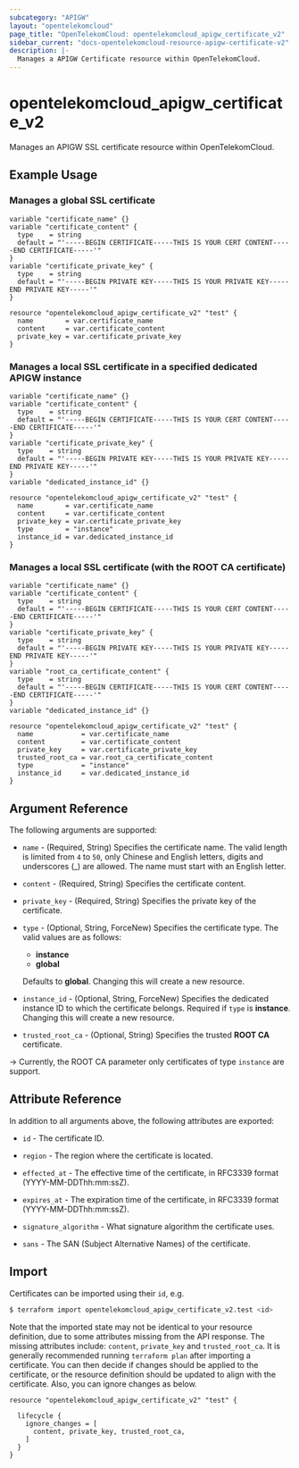 ```yaml
---
subcategory: "APIGW"
layout: "opentelekomcloud"
page_title: "OpenTelekomCloud: opentelekomcloud_apigw_certificate_v2"
sidebar_current: "docs-opentelekomcloud-resource-apigw-certificate-v2"
description: |-
  Manages a APIGW Certificate resource within OpenTelekomCloud.
---
```


# opentelekomcloud_apigw_certificate_v2

Manages an APIGW SSL certificate resource within OpenTelekomCloud.

## Example Usage

### Manages a global SSL certificate

```hcl
variable "certificate_name" {}
variable "certificate_content" {
  type    = string
  default = "'-----BEGIN CERTIFICATE-----THIS IS YOUR CERT CONTENT-----END CERTIFICATE-----'"
}
variable "certificate_private_key" {
  type    = string
  default = "'-----BEGIN PRIVATE KEY-----THIS IS YOUR PRIVATE KEY-----END PRIVATE KEY-----'"
}

resource "opentelekomcloud_apigw_certificate_v2" "test" {
  name        = var.certificate_name
  content     = var.certificate_content
  private_key = var.certificate_private_key
}
```

### Manages a local SSL certificate in a specified dedicated APIGW instance

```hcl
variable "certificate_name" {}
variable "certificate_content" {
  type    = string
  default = "'-----BEGIN CERTIFICATE-----THIS IS YOUR CERT CONTENT-----END CERTIFICATE-----'"
}
variable "certificate_private_key" {
  type    = string
  default = "'-----BEGIN PRIVATE KEY-----THIS IS YOUR PRIVATE KEY-----END PRIVATE KEY-----'"
}
variable "dedicated_instance_id" {}

resource "opentelekomcloud_apigw_certificate_v2" "test" {
  name        = var.certificate_name
  content     = var.certificate_content
  private_key = var.certificate_private_key
  type        = "instance"
  instance_id = var.dedicated_instance_id
}
```

### Manages a local SSL certificate (with the ROOT CA certificate)

```hcl
variable "certificate_name" {}
variable "certificate_content" {
  type    = string
  default = "'-----BEGIN CERTIFICATE-----THIS IS YOUR CERT CONTENT-----END CERTIFICATE-----'"
}
variable "certificate_private_key" {
  type    = string
  default = "'-----BEGIN PRIVATE KEY-----THIS IS YOUR PRIVATE KEY-----END PRIVATE KEY-----'"
}
variable "root_ca_certificate_content" {
  type    = string
  default = "'-----BEGIN CERTIFICATE-----THIS IS YOUR CERT CONTENT-----END CERTIFICATE-----'"
}
variable "dedicated_instance_id" {}

resource "opentelekomcloud_apigw_certificate_v2" "test" {
  name            = var.certificate_name
  content         = var.certificate_content
  private_key     = var.certificate_private_key
  trusted_root_ca = var.root_ca_certificate_content
  type            = "instance"
  instance_id     = var.dedicated_instance_id
}
```

## Argument Reference

The following arguments are supported:

* `name` - (Required, String) Specifies the certificate name.
  The valid length is limited from `4` to `50`, only Chinese and English letters, digits and underscores (_) are
  allowed. The name must start with an English letter.

* `content` - (Required, String) Specifies the certificate content.

* `private_key` - (Required, String) Specifies the private key of the certificate.

* `type` - (Optional, String, ForceNew) Specifies the certificate type. The valid values are as follows:
  + **instance**
  + **global**

  Defaults to **global**. Changing this will create a new resource.

* `instance_id` - (Optional, String, ForceNew) Specifies the dedicated instance ID to which the certificate belongs.
  Required if `type` is **instance**.
  Changing this will create a new resource.

* `trusted_root_ca` - (Optional, String) Specifies the trusted **ROOT CA** certificate.

-> Currently, the ROOT CA parameter only certificates of type `instance` are support.

## Attribute Reference

In addition to all arguments above, the following attributes are exported:

* `id` - The certificate ID.

* `region` - The region where the certificate is located.

* `effected_at` - The effective time of the certificate, in RFC3339 format (YYYY-MM-DDThh:mm:ssZ).

* `expires_at` - The expiration time of the certificate, in RFC3339 format (YYYY-MM-DDThh:mm:ssZ).

* `signature_algorithm` - What signature algorithm the certificate uses.

* `sans` - The SAN (Subject Alternative Names) of the certificate.

## Import

Certificates can be imported using their `id`, e.g.

```bash
$ terraform import opentelekomcloud_apigw_certificate_v2.test <id>
```

Note that the imported state may not be identical to your resource definition, due to some attributes missing from the
API response. The missing attributes include: `content`, `private_key` and `trusted_root_ca`.
It is generally recommended running `terraform plan` after importing a certificate.
You can then decide if changes should be applied to the certificate, or the resource definition should be updated to
align with the certificate. Also, you can ignore changes as below.

```hcl
resource "opentelekomcloud_apigw_certificate_v2" "test" {

  lifecycle {
    ignore_changes = [
      content, private_key, trusted_root_ca,
    ]
  }
}
```
